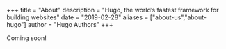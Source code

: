 +++
title = "About"
description = "Hugo, the world’s fastest framework for building websites"
date = "2019-02-28"
aliases = ["about-us","about-hugo"]
author = "Hugo Authors"
+++

Coming soon!
